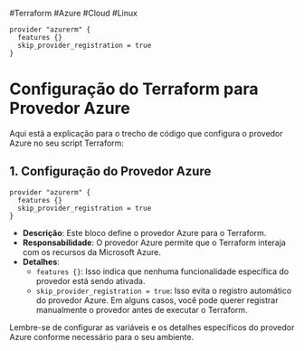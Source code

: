 #Terraform #Azure #Cloud #Linux 

```hcl
provider "azurerm" {
  features {}
  skip_provider_registration = true
}
```

# Configuração do Terraform para Provedor Azure

Aqui está a explicação para o trecho de código que configura o provedor Azure no seu script Terraform:

## 1. **Configuração do Provedor Azure**

```hcl
provider "azurerm" {
  features {}
  skip_provider_registration = true
}
```

- **Descrição**: Este bloco define o provedor Azure para o Terraform.
- **Responsabilidade**: O provedor Azure permite que o Terraform interaja com os recursos da Microsoft Azure.
- **Detalhes**:
    - `features {}`: Isso indica que nenhuma funcionalidade específica do provedor está sendo ativada.
    - `skip_provider_registration = true`: Isso evita o registro automático do provedor Azure. Em alguns casos, você pode querer registrar manualmente o provedor antes de executar o Terraform.

Lembre-se de configurar as variáveis e os detalhes específicos do provedor Azure conforme necessário para o seu ambiente.